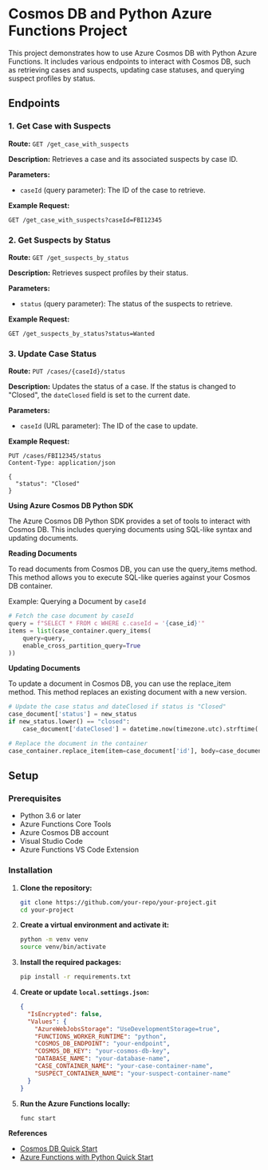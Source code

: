 # Cosmos DB and Python Azure Functions Project

This project demonstrates how to use Azure Cosmos DB with Python Azure Functions. It includes various endpoints to interact with Cosmos DB, such as retrieving cases and suspects, updating case statuses, and querying suspect profiles by status.


## Endpoints

### 1. Get Case with Suspects

**Route:** `GET /get_case_with_suspects`

**Description:** Retrieves a case and its associated suspects by case ID.

**Parameters:**
- `caseId` (query parameter): The ID of the case to retrieve.

**Example Request:**

```GET /get_case_with_suspects?caseId=FBI12345```


### 2. Get Suspects by Status

**Route:** `GET /get_suspects_by_status`

**Description:** Retrieves suspect profiles by their status.

**Parameters:**
- `status` (query parameter): The status of the suspects to retrieve.

**Example Request:**

```GET /get_suspects_by_status?status=Wanted```


### 3. Update Case Status

**Route:** `PUT /cases/{caseId}/status`

**Description:** Updates the status of a case. If the status is changed to "Closed", the `dateClosed` field is set to the current date.

**Parameters:**
- `caseId` (URL parameter): The ID of the case to update.

**Example Request:**

```
PUT /cases/FBI12345/status
Content-Type: application/json

{
  "status": "Closed"
}
```

**Using Azure Cosmos DB Python SDK**

The Azure Cosmos DB Python SDK provides a set of tools to interact with Cosmos DB. This includes querying documents using SQL-like syntax and updating documents.

**Reading Documents**

To read documents from Cosmos DB, you can use the query_items method. This method allows you to execute SQL-like queries against your Cosmos DB container.

Example: Querying a Document by `caseId`

```python
# Fetch the case document by caseId
query = f"SELECT * FROM c WHERE c.caseId = '{case_id}'"
items = list(case_container.query_items(
    query=query,
    enable_cross_partition_query=True
))
```

**Updating Documents**

To update a document in Cosmos DB, you can use the replace_item method. This method replaces an existing document with a new version.

```python
# Update the case status and dateClosed if status is "Closed"
case_document['status'] = new_status
if new_status.lower() == "closed":
    case_document['dateClosed'] = datetime.now(timezone.utc).strftime('%Y-%m-%d')

# Replace the document in the container
case_container.replace_item(item=case_document['id'], body=case_document)
```

## Setup

### Prerequisites

- Python 3.6 or later
- Azure Functions Core Tools
- Azure Cosmos DB account
- Visual Studio Code
- Azure Functions VS Code Extension

### Installation

1. **Clone the repository:**
    ```sh
    git clone https://github.com/your-repo/your-project.git
    cd your-project
    ```

2. **Create a virtual environment and activate it:**
    ```sh
    python -m venv venv
    source venv/bin/activate  
    ```

3. **Install the required packages:**
    ```sh
    pip install -r requirements.txt
    ```

4. **Create or update `local.settings.json`:**
    ```json
    {
      "IsEncrypted": false,
      "Values": {
        "AzureWebJobsStorage": "UseDevelopmentStorage=true",
        "FUNCTIONS_WORKER_RUNTIME": "python",
        "COSMOS_DB_ENDPOINT": "your-endpoint",
        "COSMOS_DB_KEY": "your-cosmos-db-key",
        "DATABASE_NAME": "your-database-name",
        "CASE_CONTAINER_NAME": "your-case-container-name",
        "SUSPECT_CONTAINER_NAME": "your-suspect-container-name"
      }
    }
    ```

5. **Run the Azure Functions locally:**
    ```sh
    func start
    ```
**References** 
- [Cosmos DB Quick Start](https://learn.microsoft.com/en-us/azure/cosmos-db/nosql/quickstart-portal)
- [Azure Functions with Python Quick Start](https://learn.microsoft.com/en-us/azure/azure-functions/create-first-function-vs-code-python)